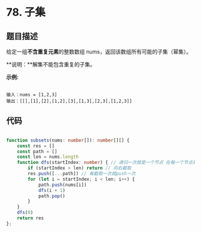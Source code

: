 # 78. 子集

## 题目描述

给定一组**不含重复元素**的整数数组 nums，返回该数组所有可能的子集（幂集）。

**说明：**解集不能包含重复的子集。

**示例:**

```text

输入：nums = [1,2,3]
输出：[[],[1],[2],[1,2],[3],[1,3],[2,3],[1,2,3]]

```

## 代码

```ts

function subsets(nums: number[]): number[][] {
    const res = []
    const path = []
    const len = nums.length
    function dfs(startIndex: number) { // 递归一次就是一个节点 在每一个节点处 都要收集结果
        if (startIndex > len) return // 向右截取
        res.push([...path]) // 每截取一次就push一次
        for (let i = startIndex; i < len; i++) {
            path.push(nums[i])
            dfs(i + 1)
            path.pop()
        }
    }
    dfs(0)
    return res
};

```
